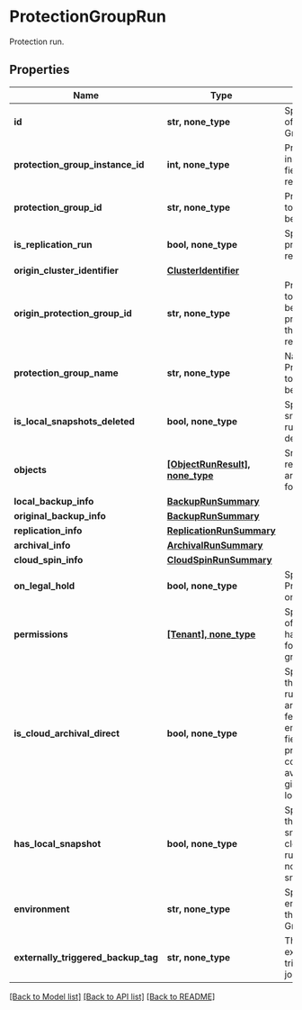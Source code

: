 # ProtectionGroupRun

Protection run.

## Properties
Name | Type | Description | Notes
------------ | ------------- | ------------- | -------------
**id** | **str, none_type** | Specifies the ID of the Protection Group run. | [optional] 
**protection_group_instance_id** | **int, none_type** | Protection Group instance Id. This field will be removed later. | [optional] 
**protection_group_id** | **str, none_type** | ProtectionGroupId to which this run belongs. | [optional] 
**is_replication_run** | **bool, none_type** | Specifies if this protection run is a replication run. | [optional] 
**origin_cluster_identifier** | [**ClusterIdentifier**](ClusterIdentifier.md) |  | [optional] 
**origin_protection_group_id** | **str, none_type** | ProtectionGroupId to which this run belongs on the primary cluster if this run is a replication run. | [optional] 
**protection_group_name** | **str, none_type** | Name of the Protection Group to which this run belongs. | [optional] 
**is_local_snapshots_deleted** | **bool, none_type** | Specifies if snapshots for this run has been deleted. | [optional] 
**objects** | [**[ObjectRunResult], none_type**](ObjectRunResult.md) | Snapahot, replication, archival results for each object. | [optional] 
**local_backup_info** | [**BackupRunSummary**](BackupRunSummary.md) |  | [optional] 
**original_backup_info** | [**BackupRunSummary**](BackupRunSummary.md) |  | [optional] 
**replication_info** | [**ReplicationRunSummary**](ReplicationRunSummary.md) |  | [optional] 
**archival_info** | [**ArchivalRunSummary**](ArchivalRunSummary.md) |  | [optional] 
**cloud_spin_info** | [**CloudSpinRunSummary**](CloudSpinRunSummary.md) |  | [optional] 
**on_legal_hold** | **bool, none_type** | Specifies if the Protection Run is on legal hold. | [optional] 
**permissions** | [**[Tenant], none_type**](Tenant.md) | Specifies the list of tenants that have permissions for this protection group run. | [optional] 
**is_cloud_archival_direct** | **bool, none_type** | Specifies whether the run is a CAD run if cloud archive direct feature is enabled. If this field is true, the primary backup copy will only be available at the given archived location. | [optional] 
**has_local_snapshot** | **bool, none_type** | Specifies whether the run has a local snapshot. For cloud retrieved runs there may not be local snapshots. | [optional] 
**environment** | **str, none_type** | Specifies the environment of the Protection Group. | [optional] 
**externally_triggered_backup_tag** | **str, none_type** | The tag of externally triggered backup job. | [optional] 

[[Back to Model list]](../README.md#documentation-for-models) [[Back to API list]](../README.md#documentation-for-api-endpoints) [[Back to README]](../README.md)


